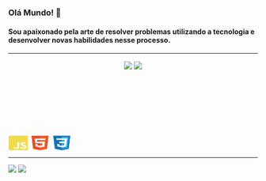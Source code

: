 ### Olá Mundo! 👋
#### Sou apaixonado pela arte de resolver problemas utilizando a tecnologia e desenvolver novas habilidades nesse processo.

<hr>
<div  align="center" style="margin-bottom:100px">
<img width=55% align="center" src="https://github-readme-streak-stats.herokuapp.com?user=guoliveira0&theme=dark&mode=weekly" />
<img width=40% align="center" src="https://github-readme-stats-git-main-rafaelalexandrino.vercel.app/api/top-langs/?username=guoliveira0&show_icons=true&theme=dark&layout=compact" />
 </div>

<br>
<div style= "margin-left:50px display: inline_block"><br>
  <img align="center" alt="Luiz-Js" height="30" width="40" src="https://raw.githubusercontent.com/devicons/devicon/master/icons/javascript/javascript-plain.svg">
  <img align="center" alt="Luiz-HTML" height="30" width="40" src="https://raw.githubusercontent.com/devicons/devicon/master/icons/html5/html5-original.svg">
  <img align="center" alt="Luiz-CSS" height="30" width="40" src="https://raw.githubusercontent.com/devicons/devicon/master/icons/css3/css3-original.svg">
</div>

<hr>
<div>
  <a href = "mailto:luizgustavo160206@gmail.com"><img src="https://img.shields.io/badge/-Gmail-%23333?style=for-the-badge&logo=gmail&logoColor=white" target="_blank"></a>
  <a href="https://www.linkedin.com/in/luizgustavo16/" target="_blank"><img src="https://img.shields.io/badge/-LinkedIn-%230077B5?style=for-the-badge&logo=linkedin&logoColor=white" target="_blank">
</div>


